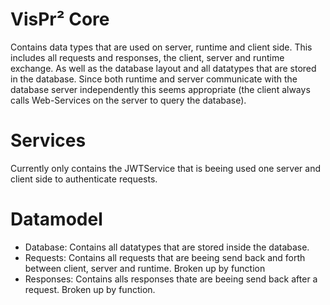 # VisPr² Core
Contains data types that are used on server, runtime and client side. This includes all requests and responses, the client, server and runtime exchange. As well as the database layout and all datatypes that are stored in the database. Since both runtime and server communicate with the database server independently this seems appropriate (the client always calls Web-Services on the server to query the database).
# Services
Currently only contains the JWTService that is beeing used one server and client side to authenticate requests.
# Datamodel
- Database: Contains all datatypes that are stored inside the database.
- Requests: Contains all requests that are beeing send back and forth between client, server and runtime. Broken up by function
- Responses: Contains alls responses thate are beeing send back after a request. Broken up by function. 


